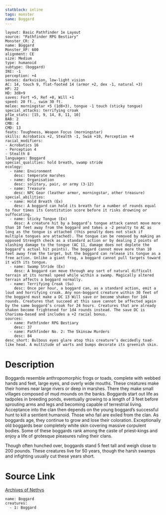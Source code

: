 ```yaml
---
statblock: inline
tags: monster
name: Boggard
---
```

```statblock
layout: Basic Pathfinder 1e Layout
source: "Pathfinder RPG Bestiary"
Monster_CR: 2
name: Boggard
Monster_XP: 600
alignment: CE
size: Medium
type: humanoid
subtype: (boggard)
INI: -1
perception: +4
senses: darkvision, low-light vision
AC: 14, touch 9, flat-footed 14 (armor +2, dex -1, natural +3)
HP: 22
HD: 3d8+9
saves: Fort +5, Ref +0, Will +1
speed: 20 ft., swim 30 ft.
melee: morningstar +5 (1d8+3), tongue -1 touch (sticky tongue)
special_attacks: terrifying croak
pf1e_stats: [15, 9, 14, 8, 11, 10]
BAB: 2
CMB: 4
CMD: 13
feats: Toughness, Weapon Focus (morningstar)
skills: Acrobatics +2, Stealth -1, Swim +10, Perception +4
racial_modifiers:
- Acrobatics 16
- Perception 4
- Stealth 8
languages: Boggard
special_qualities: hold breath, swamp stride
ecology:
  - name: Environment
    desc: temperate marshes
  - name: Organisation
    desc: solitary, pair, or army (3-12)
  - name: Treasure
    desc: NPC Gear (leather armor, morningstar, other treasure)
special_abilities:
  - name: Hold Breath (Ex)
    desc: A boggard can hold its breath for a number of rounds equal to four times its Constitution score before it risks drowning or suffocating.
  - name: Sticky Tongue (Ex)
    desc: A creature hit by a boggard’s tongue attack cannot move more than 10 feet away from the boggard and takes a -2 penalty to AC as long as the tongue is attached (this penalty does not stack if multiple tongues are attached). The tongue can be removed by making an opposed Strength check as a standard action or by dealing 2 points of slashing damage to the tongue (AC 11, damage does not deplete the boggard’s actual hit points). The boggard cannot move more than 10 feet away from the target, but the boggard can release its tongue as a free action. Unlike a giant frog, a boggard cannot pull targets toward it with its tongue.
  - name: Swamp Stride (Ex)
    desc: A boggard can move through any sort of natural difficult terrain at its normal speed while within a swamp. Magically altered terrain affects a boggard normally.
  - name: Terrifying Croak (Su)
    desc: Once per hour, a boggard can, as a standard action, emit a loud and horrifying croak. Any non-boggard creature within 30 feet of the boggard must make a DC 13 Will save or become shaken for 1d4 rounds. Creatures that succeed at this save cannot be affected again by the same boggard’s croak for 24 hours. Creatures that are already shaken become frightened for 1d4 rounds instead. The save DC is Charisma-based and includes a +2 racial bonus.
sources:
  - name: Pathfinder RPG Bestiary
    desc: 37
  - name: Pathfinder No. 2: The Skinsaw Murders
    desc: 84
desc_short: Bulbous eyes glare atop this creature’s decidedly toad-like head. A multitude of warts and bumps decorate its greenish skin.
```
# Description
Boggards resemble anthropomorphic frogs or toads, complete with webbed hands and feet, large eyes, and overly wide mouths. These creatures make their homes near large rivers or deep in marshes. There they make small villages composed of mud mounds on the banks. Boggards start out life as tadpoles in breeding ponds, eventually growing to a length of 3 feet before sprouting arms and legs and becoming capable of terrestrial living. Acceptance into the clan then depends on the young boggard’s successful hunt to kill a sentient humanoid. Those who fail are exiled from the clan. As boggards age, they continue to grow and lose their coloration. Exceptionally old boggards bear completely white skin covering massive corpulent bodies. Some of these boggards rank among the caste of priest-kings and enjoy a life of grotesque pleasures ruling their clans.

Though often hunched over, boggards stand 5 feet tall and weigh close to 200 pounds. These creatures live for 50 years, though the harsh swamps and infighting usually cut these years short.
# Source Link
[Archives of Nethys](https://aonprd.com/MonsterDisplay.aspx?ItemName=Boggard)
```encounter-table
name: Boggard
creatures:
  - 1: Boggard
```
